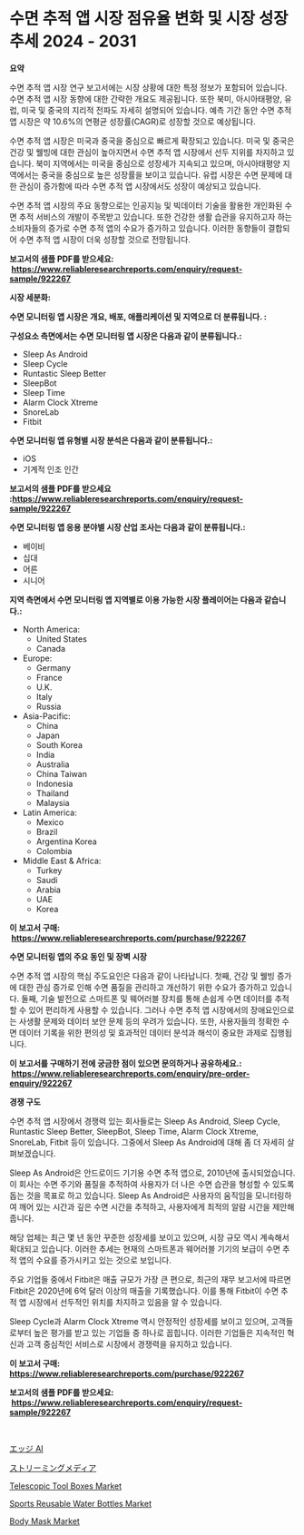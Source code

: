 <p><h1>수면 추적 앱 시장 점유율 변화 및 시장 성장 추세 2024 - 2031</h1></p><p><strong>요약</strong></p>
<p><p>수면 추적 앱 시장 연구 보고서에는 시장 상황에 대한 특정 정보가 포함되어 있습니다. 수면 추적 앱 시장 동향에 대한 간략한 개요도 제공됩니다. 또한 북미, 아시아태평양, 유럽, 미국 및 중국의 지리적 전파도 자세히 설명되어 있습니다. 예측 기간 동안 수면 추적 앱 시장은 약 10.6%의 연평균 성장률(CAGR)로 성장할 것으로 예상됩니다.</p><p>수면 추적 앱 시장은 미국과 중국을 중심으로 빠르게 확장되고 있습니다. 미국 및 중국은 건강 및 웰빙에 대한 관심이 높아지면서 수면 추적 앱 시장에서 선두 지위를 차지하고 있습니다. 북미 지역에서는 미국을 중심으로 성장세가 지속되고 있으며, 아시아태평양 지역에서는 중국을 중심으로 높은 성장률을 보이고 있습니다. 유럽 시장은 수면 문제에 대한 관심이 증가함에 따라 수면 추적 앱 시장에서도 성장이 예상되고 있습니다.</p><p>수면 추적 앱 시장의 주요 동향으로는 인공지능 및 빅데이터 기술을 활용한 개인화된 수면 추적 서비스의 개발이 주목받고 있습니다. 또한 건강한 생활 습관을 유지하고자 하는 소비자들의 증가로 수면 추적 앱의 수요가 증가하고 있습니다. 이러한 동향들이 결합되어 수면 추적 앱 시장이 더욱 성장할 것으로 전망됩니다.</p></p>
<p><strong>보고서의 샘플 PDF를 받으세요: &nbsp;<a href="https://www.reliableresearchreports.com/enquiry/request-sample/922267">https://www.reliableresearchreports.com/enquiry/request-sample/922267</a></strong></p>
<p><strong>시장 세분화:</strong></p>
<p><strong> 수면 모니터링 앱 시장은 개요, 배포, 애플리케이션 및 지역으로 더 분류됩니다. :</strong></p>
<p><strong>구성요소 측면에서는 수면 모니터링 앱 시장은 다음과 같이 분류됩니다.:</strong></p>
<p><ul><li>Sleep As Android</li><li>Sleep Cycle</li><li>Runtastic Sleep Better</li><li>SleepBot</li><li>Sleep Time</li><li>Alarm Clock Xtreme</li><li>SnoreLab</li><li>Fitbit</li></ul></p>
<p><strong> 수면 모니터링 앱 유형별 시장 분석은 다음과 같이 분류됩니다.:</strong></p>
<p><ul><li>iOS</li><li>기계적 인조 인간</li></ul></p>
<p><strong>보고서의 샘플 PDF를 받으세요 :<a href="https://www.reliableresearchreports.com/enquiry/request-sample/922267">https://www.reliableresearchreports.com/enquiry/request-sample/922267</a></strong></p>
<p><strong> 수면 모니터링 앱 응용 분야별 시장 산업 조사는 다음과 같이 분류됩니다.:</strong></p>
<p><ul><li>베이비</li><li>십대</li><li>어른</li><li>시니어</li></ul></p>
<p><strong>지역 측면에서 수면 모니터링 앱 지역별로 이용 가능한 시장 플레이어는 다음과 같습니다.:</strong></p>
<p><ul>
    <li>
        North America:
        <ul>
            <li>United States</li>
            <li>Canada</li>
        </ul>
    </li>
    <li>
        Europe:
        <ul>
            <li>Germany</li>
            <li>France</li>
            <li>U.K.</li>
            <li>Italy</li>
            <li>Russia</li>
        </ul>
    </li>
    <li>
        Asia-Pacific:
        <ul>
            <li>China</li>
            <li>Japan</li>
            <li>South Korea</li>
            <li>India</li>
            <li>Australia</li>
            <li>China Taiwan</li>
            <li>Indonesia</li>
            <li>Thailand</li>
            <li>Malaysia</li>
        </ul>
    </li>
    <li>
        Latin America:
        <ul>
            <li>Mexico</li>
            <li>Brazil</li>
            <li>Argentina Korea</li>
            <li>Colombia</li>
        </ul>
    </li>
    <li>
        Middle East & Africa:
        <ul>
            <li>Turkey</li>
            <li>Saudi</li>
            <li>Arabia</li>
            <li>UAE</li>
            <li>Korea</li>
        </ul>
    </li>
    </ul></p>
<p><strong>이 보고서 구매: &nbsp;<a href="https://www.reliableresearchreports.com/purchase/922267">https://www.reliableresearchreports.com/purchase/922267</a></strong></p>
<p><strong>수면 모니터링 앱의 주요 동인 및 장벽 시장</strong></p>
<p><p>수면 추적 앱 시장의 핵심 주도요인은 다음과 같이 나타납니다. 첫째, 건강 및 웰빙 증가에 대한 관심 증가로 인해 수면 품질을 관리하고 개선하기 위한 수요가 증가하고 있습니다. 둘째, 기술 발전으로 스마트폰 및 웨어러블 장치를 통해 손쉽게 수면 데이터를 추적할 수 있어 편리하게 사용할 수 있습니다. 그러나 수면 추적 앱 시장에서의 장애요인으로는 사생활 문제와 데이터 보안 문제 등의 우려가 있습니다. 또한, 사용자들의 정확한 수면 데이터 기록을 위한 편의성 및 효과적인 데이터 분석과 해석이 중요한 과제로 집행됩니다.</p></p>
<p><strong>이 보고서를 구매하기 전에 궁금한 점이 있으면 문의하거나 공유하세요.: &nbsp;<a href="https://www.reliableresearchreports.com/enquiry/pre-order-enquiry/922267">https://www.reliableresearchreports.com/enquiry/pre-order-enquiry/922267</a></strong></p>
<p><strong>경쟁 구도</strong></p>
<p><p>수면 추적 앱 시장에서 경쟁력 있는 회사들로는 Sleep As Android, Sleep Cycle, Runtastic Sleep Better, SleepBot, Sleep Time, Alarm Clock Xtreme, SnoreLab, Fitbit 등이 있습니다. 그중에서 Sleep As Android에 대해 좀 더 자세히 살펴보겠습니다.</p><p>Sleep As Android은 안드로이드 기기용 수면 추적 앱으로, 2010년에 출시되었습니다. 이 회사는 수면 주기와 품질을 추적하여 사용자가 더 나은 수면 습관을 형성할 수 있도록 돕는 것을 목표로 하고 있습니다. Sleep As Android은 사용자의 움직임을 모니터링하여 깨어 있는 시간과 깊은 수면 시간을 추적하고, 사용자에게 최적의 알람 시간을 제안해 줍니다.</p><p>해당 업체는 최근 몇 년 동안 꾸준한 성장세를 보이고 있으며, 시장 규모 역시 계속해서 확대되고 있습니다. 이러한 추세는 현재의 스마트폰과 웨어러블 기기의 보급이 수면 추적 앱의 수요를 증가시키고 있는 것으로 보입니다.</p><p>주요 기업들 중에서 Fitbit은 매출 규모가 가장 큰 편으로, 최근의 재무 보고서에 따르면 Fitbit은 2020년에 6억 달러 이상의 매출을 기록했습니다. 이를 통해 Fitbit이 수면 추적 앱 시장에서 선두적인 위치를 차지하고 있음을 알 수 있습니다.</p><p>Sleep Cycle과 Alarm Clock Xtreme 역시 안정적인 성장세를 보이고 있으며, 고객들로부터 높은 평가를 받고 있는 기업들 중 하나로 꼽힙니다. 이러한 기업들은 지속적인 혁신과 고객 중심적인 서비스로 시장에서 경쟁력을 유지하고 있습니다.</p></p>
<p><strong>이 보고서 구매: &nbsp; <a href="https://www.reliableresearchreports.com/purchase/922267">https://www.reliableresearchreports.com/purchase/922267</a></strong></p>
<p><strong>보고서의 샘플 PDF를 받으세요: &nbsp;<a href="https://www.reliableresearchreports.com/enquiry/request-sample/922267">https://www.reliableresearchreports.com/enquiry/request-sample/922267</a></strong><strong></strong></p>
<p>&nbsp;</p>
<p><p><a href="https://github.com/mohamedbakry57/Market-Research-Report-List-2/blob/main/9873380182471.md">エッジ AI</a></p><p><a href="https://github.com/lababdou/Market-Research-Report-List-2/blob/main/4136595182472.md">ストリーミングメディア</a></p><p><a href="https://issuu.com/reportprime-2/docs/telescopic-tool-boxes-market-size-2030.pptx">Telescopic Tool Boxes Market</a></p><p><a href="https://issuu.com/reportprime-2/docs/sports-reusable-water-bottles-market-size-2030.ppt">Sports Reusable Water Bottles Market</a></p><p><a href="https://github.com/santosh758595/Market-Research-Report-List-3/blob/main/body-mask-market.md">Body Mask Market</a></p></p>